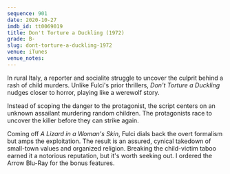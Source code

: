 ```yaml
---
sequence: 901
date: 2020-10-27
imdb_id: tt0069019
title: Don't Torture a Duckling (1972)
grade: B-
slug: dont-torture-a-duckling-1972
venue: iTunes
venue_notes:
---
```


In rural Italy, a reporter and socialite struggle to uncover the culprit behind a rash of child murders. Unlike Fulci's prior thrillers, _Don't Torture a Duckling_ nudges closer to horror, playing like a werewolf story.

<!-- end -->

Instead of scoping the danger to the protagonist, the script centers on an unknown assailant murdering random children. The protagonists race to uncover the killer before they can strike again.

Coming off <span data-imdb-id="tt0067361">_A Lizard in a Woman's Skin_</span>, Fulci dials back the overt formalism but amps the exploitation. The result is an assured, cynical takedown of small-town values and organized religion. Breaking the child-victim taboo earned it a notorious reputation, but it's worth seeking out. I ordered the Arrow Blu-Ray for the bonus features.